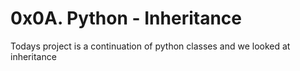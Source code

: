 # 0x0A. Python - Inheritance
Todays project is a continuation of python classes and we looked at inheritance  


